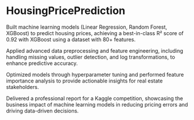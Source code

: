 # HousingPricePrediction
Built machine learning models (Linear Regression, Random Forest, XGBoost) to predict housing prices, achieving a best-in-class R² score of 0.92 with XGBoost using a dataset with 80+ features.

Applied advanced data preprocessing and feature engineering, including handling missing values, outlier detection, and log transformations, to enhance predictive accuracy.

Optimized models through hyperparameter tuning and performed feature importance analysis to provide actionable insights for real estate stakeholders.

Delivered a professional report for a Kaggle competition, showcasing the business impact of machine learning models in reducing pricing errors and driving data-driven decisions.
